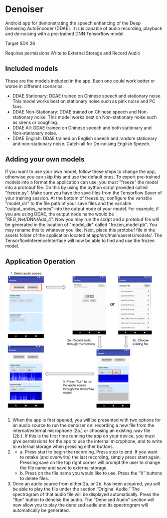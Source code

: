 # Denoiser
Android app for demonstrating the speech enhancing of the Deep Denoising AutoEncoder (DDAE). It is is capable of audio recording, playback and de-noising with a pre-trained DNN Tensorflow model. 


Target SDK 26


Requires permissions Write to External Storage and Record Audio


## Included models
These are the models included in the app. Each one could work better or worse in different scenarios. 
* DDAE Stationary: DDAE trained on Chinese speech and stationary noise. This model works best on stationary noise such as pink noise and PC fans.
* DDAE Non-Stationary: DDAE trained on Chinese speech and Non-stationary noise. This model works best on Non-stationary noise such as sirens or coughing.
* DDAE All: DDAE trained on Chinese speech and both stationary and Non-stationary noise.
* DDAE English: DDAE trained on English speech and random stationary and non-stationary noise. Catch-all for De-noising English Speech.

## Adding your own models
If you want to use your own model, follow these steps to change the app, otherwise you can skip this and use the default ones. To export pre-trained models into a format the application can use, you must "freeze" the model into a protobuf file. Do this by using the python script provided called "freeze.py". Make sure you have the save files from the Tensorflow Saver of your training session. At the bottom of freeze.py, configure the variable "model_dir" to the file path of your save files and the variable "output_nodes_names" into the output node of your model. For example, if you are using DDAE, the output node name would be "REG_Net/DNN/Add_4". Now you may run the script and a protobuf file will be generated in the location of "model_dir" called "frozen_model.pb". You may rename this to whatever you like. Next, place this protobuf file in the assets folder of the application located at app/src/main/assets/models/. The TensorflowInferenceInterface will now be able to find and use the frozen model.

## Application Operation
![Operation Image](Operation.png?raw=true "Operation")
1. When the app is first opened, you will be presented with two options for an audio source to run the denoiser on: recording a new file from the internal/external microphone (2a.) or choosing an existing .wav file (2b.). If this is the first time running the app on your device, you must give permissions for the app to use the internal microphone, and to write to external storage when pressing either buttons.
2. 	
   * a. Press start to begin the recording. Press stop to end. If you want to retake (and overwrite) the last recording, simply press start again. Pressing save on the top right corner will prompt the user to change the file name and save to external storage. 
   * b. Press on the file name you would like to use. Press the “X” buttons to delete files. 
3. Once an audio source from either 2a. or 2b. has been acquired, you will be able to play the file under the section “Original Audio.” The spectrogram of that audio file will be displayed automatically. Press the “Run” button to denoise the audio. The “Denoised Audio” section will now allow you to play the denoised audio and its spectrogram will automatically be generated. 
